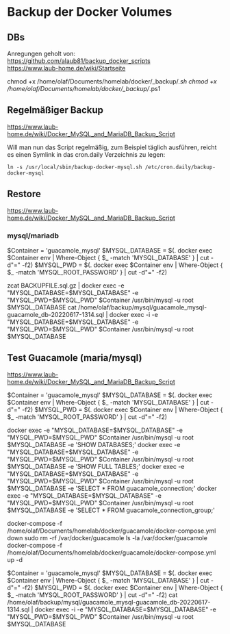 # Backup der Docker Volumes

## DBs
Anregungen geholt von:  
https://github.com/alaub81/backup_docker_scripts  
https://www.laub-home.de/wiki/Startseite  

chmod +x /home/olaf/Documents/homelab/docker/_backup/*.sh
chmod +x /home/olaf/Documents/homelab/docker/_backup/*.ps1

## Regelmäßiger Backup
https://www.laub-home.de/wiki/Docker_MySQL_and_MariaDB_Backup_Script  

Will man nun das Script regelmäßig, zum Beispiel täglich ausführen, reicht es einen Symlink in das cron.daily Verzeichnis zu legen:
```
ln -s /usr/local/sbin/backup-docker-mysql.sh /etc/cron.daily/backup-docker-mysql
```

## Restore
https://www.laub-home.de/wiki/Docker_MySQL_and_MariaDB_Backup_Script  

### mysql/mariadb
$Container = 'guacamole_mysql'
$MYSQL_DATABASE = $(. docker exec $Container env | Where-Object { $_ -match 'MYSQL_DATABASE' } | cut -d"=" -f2)
$MYSQL_PWD = $(. docker exec $Container env | Where-Object { $_ -match 'MYSQL_ROOT_PASSWORD' } | cut -d"=" -f2)

zcat BACKUPFILE.sql.gz | docker exec -e "MYSQL_DATABASE=$MYSQL_DATABASE" -e "MYSQL_PWD=$MYSQL_PWD" $Container /usr/bin/mysql -u root $MYSQL_DATABASE
cat /home/olaf/backup/mysql/guacamole_mysql-guacamole_db-20220617-1314.sql | docker exec -i -e "MYSQL_DATABASE=$MYSQL_DATABASE" -e "MYSQL_PWD=$MYSQL_PWD" $Container /usr/bin/mysql -u root $MYSQL_DATABASE

## Test Guacamole (maria/mysql)
https://www.laub-home.de/wiki/Docker_MySQL_and_MariaDB_Backup_Script  

$Container = 'guacamole_mysql'
$MYSQL_DATABASE = $(. docker exec $Container env | Where-Object { $_ -match 'MYSQL_DATABASE' } | cut -d"=" -f2)
$MYSQL_PWD = $(. docker exec $Container env | Where-Object { $_ -match 'MYSQL_ROOT_PASSWORD' } | cut -d"=" -f2)

docker exec -e "MYSQL_DATABASE=$MYSQL_DATABASE" -e "MYSQL_PWD=$MYSQL_PWD" $Container /usr/bin/mysql -u root $MYSQL_DATABASE -e 'SHOW DATABASES;'
docker exec -e "MYSQL_DATABASE=$MYSQL_DATABASE" -e "MYSQL_PWD=$MYSQL_PWD" $Container /usr/bin/mysql -u root $MYSQL_DATABASE -e 'SHOW FULL TABLES;'
docker exec -e "MYSQL_DATABASE=$MYSQL_DATABASE" -e "MYSQL_PWD=$MYSQL_PWD" $Container /usr/bin/mysql -u root $MYSQL_DATABASE -e 'SELECT * FROM guacamole_connection;'
docker exec -e "MYSQL_DATABASE=$MYSQL_DATABASE" -e "MYSQL_PWD=$MYSQL_PWD" $Container /usr/bin/mysql -u root $MYSQL_DATABASE -e 'SELECT * FROM guacamole_connection_group;'

docker-compose -f /home/olaf/Documents/homelab/docker/guacamole/docker-compose.yml down
sudo rm -rf /var/docker/guacamole
ls -la /var/docker/guacamole
docker-compose -f /home/olaf/Documents/homelab/docker/guacamole/docker-compose.yml up -d

$Container = 'guacamole_mysql'
$MYSQL_DATABASE = $(. docker exec $Container env | Where-Object { $_ -match 'MYSQL_DATABASE' } | cut -d"=" -f2)
$MYSQL_PWD = $(. docker exec $Container env | Where-Object { $_ -match 'MYSQL_ROOT_PASSWORD' } | cut -d"=" -f2)
cat /home/olaf/backup/mysql/guacamole_mysql-guacamole_db-20220617-1314.sql | docker exec -i -e "MYSQL_DATABASE=$MYSQL_DATABASE" -e "MYSQL_PWD=$MYSQL_PWD" $Container /usr/bin/mysql -u root $MYSQL_DATABASE

